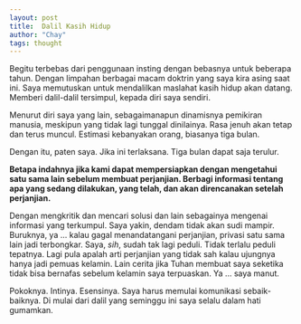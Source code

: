 ```yaml
---
layout: post
title:  Dalil Kasih Hidup
author: "Chay"
tags: thought
---
```


Begitu terbebas dari penggunaan insting dengan bebasnya untuk beberapa tahun.
Dengan limpahan berbagai macam doktrin yang saya kira asing saat ini.
Saya memutuskan untuk mendalilkan maslahat kasih hidup akan datang.
Memberi dalil-dalil tersimpul, kepada diri saya sendiri.

Menurut diri saya yang lain, sebagaimanapun dinamisnya pemikiran manusia, meskipun yang tidak lagi tunggal dinilainya.
Rasa jenuh akan tetap dan terus muncul. Estimasi kebanyakan orang, biasanya tiga bulan.

Dengan itu, paten saya. Jika ini terlaksana. Tiga bulan dapat saja terulur.

**Betapa indahnya jika kami dapat mempersiapkan dengan mengetahui satu sama lain sebelum membuat perjanjian.
Berbagi informasi tentang apa yang sedang dilakukan, yang telah, dan akan direncanakan setelah perjanjian.**

Dengan mengkritik dan mencari solusi dan lain sebagainya mengenai informasi yang terkumpul.
Saya yakin, dendam tidak akan sudi mampir.
Buruknya, ya ... kalau gagal menandatangani perjanjian, privasi satu sama lain jadi terbongkar.
Saya, _sih_, sudah tak lagi peduli. Tidak terlalu peduli tepatnya.
Lagi pula apalah arti perjanjian yang tidak sah kalau ujungnya hanya jadi pemuas kelamin.
Lain cerita jika Tuhan membuat saya seketika tidak bisa bernafas sebelum kelamin saya terpuaskan. Ya ... saya manut.

Pokoknya. Intinya. Esensinya. Saya harus memulai komunikasi sebaik-baiknya. Di mulai dari dalil yang seminggu ini saya selalu dalam hati gumamkan.
